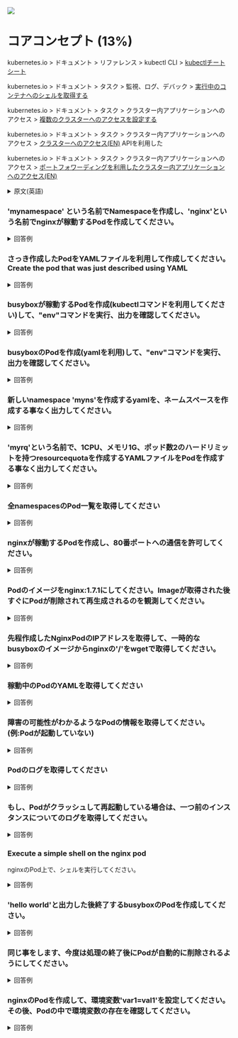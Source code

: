 ![](https://gaforgithub.azurewebsites.net/api?repo=CKAD-exercises/core_concepts&empty)
# コアコンセプト (13%)

kubernetes.io > ドキュメント > リファレンス > kubectl CLI > [kubectlチートシート](https://kubernetes.io/ja/docs/reference/kubectl/cheatsheet/)

kubernetes.io > ドキュメント > タスク > 監視、ログ、デバック > [実行中のコンテナへのシェルを取得する](https://kubernetes.io/ja/docs/tasks/debug-application-cluster/get-shell-running-container/)

kubernetes.io > ドキュメント > タスク > クラスター内アプリケーションへのアクセス > [複数のクラスターへのアクセスを設定する](https://kubernetes.io/ja/docs/tasks/access-application-cluster/configure-access-multiple-clusters/)

kubernetes.io > ドキュメント > タスク > クラスター内アプリケーションへのアクセス > [クラスターへのアクセス(EN)](https://kubernetes.io/docs/tasks/access-application-cluster/access-cluster/) APIを利用した

kubernetes.io > ドキュメント > タスク > クラスター内アプリケーションへのアクセス > [ポートフォワーディングを利用したクラスター内アプリケーションへのアクセス(EN)](https://kubernetes.io/docs/tasks/access-application-cluster/port-forward-access-application-cluster/)

<details><summary>原文(英語)</summary>

kubernetes.io > Documentation > Reference > kubectl CLI > [kubectl Cheat Sheet](https://kubernetes.io/docs/reference/kubectl/cheatsheet/)

kubernetes.io > Documentation > Tasks > Monitoring, Logging, and Debugging > [Get a Shell to a Running Container](https://kubernetes.io/docs/tasks/debug-application-cluster/get-shell-running-container/)

kubernetes.io > Documentation > Tasks > Access Applications in a Cluster > [Configure Access to Multiple Clusters](https://kubernetes.io/docs/tasks/access-application-cluster/configure-access-multiple-clusters/)

kubernetes.io > Documentation > Tasks > Access Applications in a Cluster > [Accessing Clusters](https://kubernetes.io/docs/tasks/access-application-cluster/access-cluster/) using API

kubernetes.io > Documentation > Tasks > Access Applications in a Cluster > [Use Port Forwarding to Access Applications in a Cluster](https://kubernetes.io/docs/tasks/access-application-cluster/port-forward-access-application-cluster/)

</details>

### 'mynamespace' という名前でNamespaceを作成し、'nginx'という名前でnginxが稼動するPodを作成してください。

<details><summary>回答例</summary>
<p>

```bash
kubectl create namespace mynamespace
kubectl run nginx --image=nginx --restart=Never -n mynamespace
```

</p>
</details>

### さっき作成したPodをYAMLファイルを利用して作成してください。Create the pod that was just described using YAML

<details><summary>回答例</summary>
<p>

YAMLファイルの簡単な作成方法:

```bash
kubectl run nginx --image=nginx --restart=Never --dry-run=client -n mynamespace -o yaml > pod.yaml
```

```bash
cat pod.yaml
```

```yaml
apiVersion: v1
kind: Pod
metadata:
  creationTimestamp: null
  labels:
    run: nginx
  name: nginx
spec:
  containers:
  - image: nginx
    imagePullPolicy: IfNotPresent
    name: nginx
    resources: {}
  dnsPolicy: ClusterFirst
  restartPolicy: Never
status: {}
```

```bash
kubectl create -f pod.yaml -n mynamespace
```

変わりに、ワンライナーでも実行できます。

```bash
kubectl run nginx --image=nginx --restart=Never --dry-run=client -o yaml | kubectl create -n mynamespace -f -
```

</p>
</details>

### busyboxが稼動するPodを作成(kubectlコマンドを利用してください)して、"env"コマンドを実行、出力を確認してください。

<details><summary>回答例</summary>
<p>

```bash
kubectl run busybox --image=busybox --command --restart=never -it -- env # -it オプションを利用すると出力を直接取得できます。
# もしくは、-itオプション無しで実行して
kubectl run busybox --image=busybox --command --restart=never -- env
# ログを確認しましょう。
kubectl logs busybox
```

</p>
</details>

### busyboxのPodを作成(yamlを利用)して、"env"コマンドを実行、出力を確認してください。

<details><summary>回答例</summary>
<p>

```bash
# yamlテンプレートを以下のコマンドで作成します。
kubectl run busybox --image=busybox --restart=Never --dry-run=client -o yaml --command -- env > envpod.yaml
# 中身を確認しましょう。
cat envpod.yaml
```

```yaml
apiversion: v1
kind: pod
metadata:
  creationtimestamp: null
  labels:
    run: busybox
  name: busybox
spec:
  containers:
  - command:
    - env
    image: busybox
    name: busybox
    resources: {}
  dnspolicy: clusterfirst
  restartpolicy: never
status: {}
```

```bash
# これをapplyして、ログを確認しましょう。
kubectl apply -f envpod.yaml
kubectl logs busybox
```

</p>
</details>

### 新しいnamespace 'myns'を作成するyamlを、ネームスペースを作成する事なく出力してください。

<details><summary>回答例</summary>
<p>

```bash
kubectl create namespace myns -o yaml --dry-run=client
```

</p>
</details>

### 'myrq'という名前で、1CPU、メモリ1G、ポッド数2のハードリミットを持つresourcequotaを作成するYAMLファイルをPodを作成する事なく出力してください。

<details><summary>回答例</summary>
<p>

```bash
kubectl create quota myrq --hard=cpu=1,memory=1G,pods=2 --dry-run=client -o yaml
```

</p>
</details>

### 全namespacesのPod一覧を取得してください

<details><summary>回答例</summary>
<p>

```bash
kubectl get po --all-namespaces
```
Alternatively 

```bash
kubectl get po -A
```
</p>
</details>

### nginxが稼動するPodを作成し、80番ポートへの通信を許可してください。

<details><summary>回答例</summary>
<p>

```bash
kubectl run nginx --image=nginx --restart=never --port=80
```

</p>
</details>

### Podのイメージをnginx:1.7.1にしてください。Imageが取得された後すぐにPodが削除されて再生成されるのを観測してください。

<details><summary>回答例</summary>
<p>

*Note*: The `RESTARTS` column should contain 0 initially (ideally - it could be any number)

```bash
# kubectl set image pod/pod_name container_name=image_name:tag
kubectl set image pod/nginx nginx=nginx:1.7.1
kubectl describe po nginx # 'container will be killed and recreated' というログを確認できます
kubectl get po nginx -w # 監視
```

*Note*: some time after changing the image, you should see that the value in the `RESTARTS` column has been increased by 1, because the container has been restarted, as stated in the events shown at the bottom of the `kubectl describe pod` command:

```
Events:
  Type    Reason     Age                  From               Message
  ----    ------     ----                 ----               -------
[...]
  Normal  Killing    100s                 kubelet, node3     Container pod1 definition changed, will be restarted
  Normal  Pulling    100s                 kubelet, node3     Pulling image "nginx:1.7.1"
  Normal  Pulled     41s                  kubelet, node3     Successfully pulled image "nginx:1.7.1"
  Normal  Created    36s (x2 over 9m43s)  kubelet, node3     Created container pod1
  Normal  Started    36s (x2 over 9m43s)  kubelet, node3     Started container pod1
```

*note*: 動作しているイメージのチェック

```bash
kubectl get po nginx -o jsonpath='{.spec.containers[].image}{"\n"}'
```

</p>
</details>

### 先程作成したNginxPodのIPアドレスを取得して、一時的なbusyboxのイメージからnginxの'/'をwgetで取得してください。

<details><summary>回答例</summary>
<p>

```bash
kubectl get po -o wide # IPを取得、'10.1.1.131'のようなアドレスが取得できます。
# 一時的なbusyboxPodを作成
kubectl run busybox --image=busybox --rm -it --restart=never -- wget -o- 10.1.1.131:80
```

もしくは、このようにより多くのオプションを利用します:
alternatively you can also try a more advanced option:

```bash
# nginxPodのIPを取得
NGINX_IP=$(kubectl get pod nginx -o jsonpath='{.status.podIP}')
# 一時的なbusyboxPodを作成
kubectl run busybox --image=busybox --env="NGINX_IP=$NGINX_IP" --rm -it --restart=Never -- sh -c 'wget -O- $NGINX_IP:80'
``` 

Or just in one line:

```bash
kubectl run busybox --image=busybox --rm -it --restart=Never -- wget -O- $(kubectl get pod nginx -o jsonpath='{.status.podIP}:{.spec.containers[0].ports[0].containerPort}')
```

</p>
</details>

### 稼動中のPodのYAMLを取得してください

<details><summary>回答例</summary>
<p>

```bash
kubectl get po nginx -o yaml
# または
kubectl get po nginx -oyaml
# もしくは
kubectl get po nginx --output yaml
# あるいは
kubectl get po nginx --output=yaml
```

</p>
</details>

### 障害の可能性がわかるようなPodの情報を取得してください。(例:Podが起動していない)

<details><summary>回答例</summary>
<p>

```bash
kubectl describe po nginx
```

</p>
</details>

### Podのログを取得してください

<details><summary>回答例</summary>
<p>

```bash
kubectl logs nginx
```

</p>
</details>

### もし、Podがクラッシュして再起動している場合は、一つ前のインスタンスについてのログを取得してください。

<details><summary>回答例</summary>
<p>

```bash
kubectl logs nginx -p
```

</p>
</details>

### Execute a simple shell on the nginx pod
nginxのPod上で、シェルを実行してください。

<details><summary>回答例</summary>
<p>

```bash
kubectl exec -it nginx -- /bin/sh
```

</p>
</details>

### 'hello world'と出力した後終了するbusyboxのPodを作成してください。

<details><summary>回答例</summary>
<p>

```bash
kubectl run busybox --image=busybox -it --restart=Never -- echo 'hello world'
# または
kubectl run busybox --image=busybox -it --restart=Never -- /bin/sh -c 'echo hello world'
```

</p>
</details>

### 同じ事をします、今度は処理の終了後にPodが自動的に削除されるようにしてください。

<details><summary>回答例</summary>
<p>

```bash
kubectl run busybox --image=busybox -it --rm --restart=Never -- /bin/sh -c 'echo hello world'
kubectl get po # 何も表示されなければOK (^ ^)
```

</p>
</details>

### nginxのPodを作成して、環境変数'var1=val1'を設定してください。その後、Podの中で環境変数の存在を確認してください。

<details><summary>回答例</summary>
<p>

```bash
kubectl run nginx --image=nginx --restart=Never --env=var1=val1
# その後
kubectl exec -it nginx -- env
# または
kubectl exec -it nginx -- sh -c 'echo $var1'
# もしくは
kubectl describe po nginx | grep val1
# あるいは
kubectl run nginx --restart=Never --image=nginx --env=var1=val1 -it --rm -- env
```

</p>
</details>

